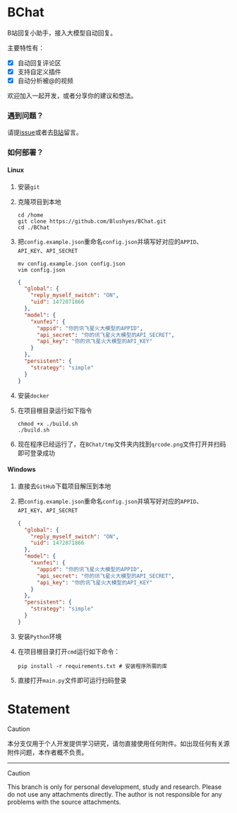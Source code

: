 # BChat

B站回复小助手，接入大模型自动回复。

主要特性有：

- [x] 自动回复评论区
- [x] 支持自定义插件
- [x] 自动分析被@的视频

欢迎加入一起开发，或者分享你的建议和想法。

### 遇到问题？

请提[issue](https://github.com/Blushyes/BChat/issues)或者去[B站](https://www.bilibili.com/video/BV1Y14y1i7Nn)留言。

### 如何部署？

#### Linux

1. 安装`git`
2. 克隆项目到本地

   ```shell
   cd /home
   git clone https://github.com/Blushyes/BChat.git
   cd ./BChat
   ```

3. 把`config.example.json`重命名`config.json`并填写好对应的`APPID`、`API_KEY`、`API_SECRET`

   ```shell
   mv config.example.json config.json
   vim config.json
   ```
   ```json
   {
     "global": {
       "reply_myself_switch": "ON",
       "uid": 1472871866
     },
     "model": {
       "xunfei": {
         "appid": "你的讯飞星火大模型的APPID",
         "api_secret": "你的讯飞星火大模型的API_SECRET",
         "api_key": "你的讯飞星火大模型的API_KEY"
       }
     },
     "persistent": {
       "strategy": "simple"
     }
   }
   ```

4. 安装`docker`
5. 在项目根目录运行如下指令

    ```shell
    chmod +x ./build.sh
    ./build.sh
    ```

6. 现在程序已经运行了，在`BChat/tmp`文件夹内找到`qrcode.png`文件打开并扫码即可登录成功

#### Windows

1. 直接去`GitHub`下载项目解压到本地
2. 把`config.example.json`重命名`config.json`并填写好对应的`APPID`、`API_KEY`、`API_SECRET`

   ```json
   {
     "global": {
       "reply_myself_switch": "ON",
       "uid": 1472871866
     },
     "model": {
       "xunfei": {
         "appid": "你的讯飞星火大模型的APPID",
         "api_secret": "你的讯飞星火大模型的API_SECRET",
         "api_key": "你的讯飞星火大模型的API_KEY"
       }
     },
     "persistent": {
       "strategy": "simple"
     }
   }
   ```

3. 安装`Python`环境
4. 在项目根目录打开`cmd`运行如下命令：

   ```shell
   pip install -r requirements.txt # 安装程序所需的库
   ```

5. 直接打开`main.py`文件即可运行扫码登录
# Statement

> [!CAUTION]  
> 本分支仅用于个人开发提供学习研究，请勿直接使用任何附件。如出现任何有关源附件问题，本作者概不负责。

---

> [!CAUTION]  
> This branch is only for personal development, study and research. Please do not use any attachments directly. The author is not responsible for any problems with the source attachments.
